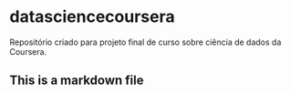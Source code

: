 # datasciencecoursera
Repositório criado para projeto final de curso sobre ciência de dados da Coursera.
## This is a markdown file
